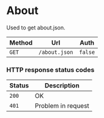 # About

Used to get about.json.

| Method   | Url           | Auth          |
| -------- | ---------------| ---------------------|
| `GET`   | `/about.json` | `false`   |


### HTTP response status codes

| Status   | Description           |
|----------|-----------------------|
|```200``` | OK                    |
|```401``` | Problem in request    |